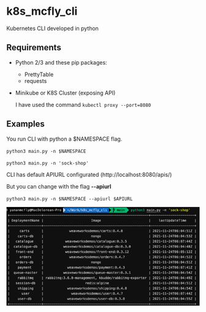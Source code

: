 # k8s_mcfly_cli
Kubernetes CLI developed in python

## Requirements

- Python 2/3 and these pip packages:
  * PrettyTable
  * requests
  
- Minikube or K8S Cluster (exposing API)
  
  I have used the command 
  ` kubectl proxy --port=8080 `

## Examples

You run CLI with python a $NAMESPACE flag.

` python3 main.py -n $NAMESPACE `

` python3 main.py -n 'sock-shop' `

CLI has default APIURL configurated (http://localhost:8080/apis/)

But you can change with the flag **--apiurl**

` python3 main.py -n $NAMESPACE --apiurl $APIURL `

![K8s CLI Screenshoot.](k8s_cli_screenshoot.png "Table with Deployment Information")